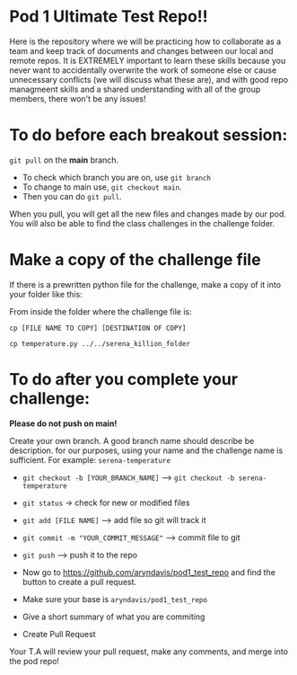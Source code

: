 # Pod 1 Ultimate Test Repo!!

Here is the repository where we will be practicing how to collaborate as a team and keep track of documents and changes between our local and remote repos. It is EXTREMELY important to learn these skills because you never want to accidentally overwrite the work of someone else or cause unnecessary conflicts (we will discuss what these are), and with good repo managmeent skills and a shared understanding with all of the group members, there won't be any issues! 

# To do before each breakout session:

`git pull` on the **main** branch.
- To check which branch you are on, use `git branch`
- To change to main use, `git checkout main`.
- Then you can do `git pull`.

When you pull, you will get all the new files and changes made by our pod. 
You will also be able to find the class challenges in the challenge folder.

# Make a copy of the challenge file

If there is a prewritten python file for the challenge, make a copy of it into your folder like this:

From inside the folder where the challenge file is:

`cp [FILE NAME TO COPY] [DESTINATION OF COPY]`

`cp temperature.py ../../serena_killion_folder`


# To do after you complete your challenge:

**Please do not push on main!**

Create your own branch. A good branch name should describe be description.
for our purposes, using your name and the challenge name is sufficient. 
For example: `serena-temperature`

- `git checkout -b [YOUR_BRANCH_NAME]` --> `git checkout -b serena-temperature`

- `git status` -> check for new or modified files
- `git add [FILE NAME]` --> add file so git will track it
- `git commit -m "YOUR_COMMIT_MESSAGE"` --> commit file to git
- `git push` --> push it to the repo

- Now go to https://github.com/aryndavis/pod1_test_repo and find the button to create a pull request.
- Make sure your base is `aryndavis/pod1_test_repo`
- Give a short summary of what you are commiting
- Create Pull Request

Your T.A will review your pull request, make any comments, and merge into the pod repo!

